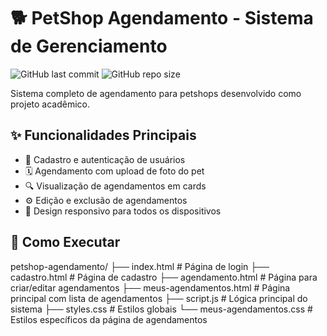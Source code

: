 # 🐕 PetShop Agendamento - Sistema de Gerenciamento

![GitHub last commit](https://img.shields.io/github/last-commit/seu-usuario/petshop-agendamento)
![GitHub repo size](https://img.shields.io/github/repo-size/seu-usuario/petshop-agendamento)

Sistema completo de agendamento para petshops desenvolvido como projeto acadêmico.

## ✨ Funcionalidades Principais

- 📝 Cadastro e autenticação de usuários
- 🗓️ Agendamento com upload de foto do pet
- 🔍 Visualização de agendamentos em cards
- ⚙️ Edição e exclusão de agendamentos
- 📱 Design responsivo para todos os dispositivos

## 🚀 Como Executar

petshop-agendamento/
├── index.html          # Página de login
├── cadastro.html       # Página de cadastro
├── agendamento.html    # Página para criar/editar agendamentos
├── meus-agendamentos.html # Página principal com lista de agendamentos
├── script.js           # Lógica principal do sistema
├── styles.css          # Estilos globais
└── meus-agendamentos.css # Estilos específicos da página de agendamentos

